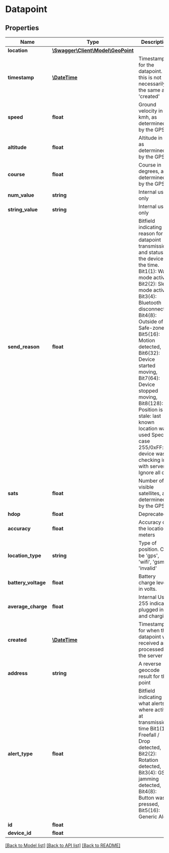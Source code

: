 # Datapoint

## Properties
Name | Type | Description | Notes
------------ | ------------- | ------------- | -------------
**location** | [**\Swagger\Client\Model\GeoPoint**](GeoPoint.md) |  | [optional] 
**timestamp** | [**\DateTime**](\DateTime.md) | Timestamp for the datapoint. NB this is not necessarily the same as &#39;created&#39; | 
**speed** | **float** | Ground velocity in kmh, as determined by the GPS | [optional] 
**altitude** | **float** | Altitude in m, as determined by the GPS | [optional] 
**course** | **float** | Course in degrees, as determined by the GPS | [optional] 
**num_value** | **string** | Internal use only | [optional] 
**string_value** | **string** | Internal use only | [optional] 
**send_reason** | **float** | Bitfield indicating reason for datapoint transmission and status of the device at the time.   Bit1(1): Wake mode active,    Bit2(2): Sleep mode active,    Bit3(4): Bluetooth disconnected,    Bit4(8): Outside of Safe-zone,    Bit5(16): Motion detected,    Bit6(32): Device started moving,    Bit7(64): Device stopped moving,    Bit8(128): Position is stale: last known location was used   Special case 255/0xFF: device was checking in with server. Ignore all data | [optional] 
**sats** | **float** | Number of visible satellites, as determined by the GPS | [optional] 
**hdop** | **float** | Deprecated | [optional] 
**accuracy** | **float** | Accuracy of the location in meters | [optional] 
**location_type** | **string** | Type of position. Can be &#39;gps&#39;, &#39;wifi&#39;, &#39;gsm&#39; or &#39;invalid&#39; | [default to 'gps']
**battery_voltage** | **float** | Battery charge level in volts. | [optional] 
**average_charge** | **float** | Internal Use. 255 indicates plugged in and charging. | [optional] 
**created** | [**\DateTime**](\DateTime.md) | Timestamp for when the datapoint was received and processed by the server | 
**address** | **string** | A reverse geocode result for the point | [optional] 
**alert_type** | **float** | Bitfield indicating what alerts where active at transmission time   Bit1(1): Freefall / Drop detected,    Bit2(2): Rotation detected,    Bit3(4): GSM jamming detected,    Bit4(8): Button was pressed,    Bit5(16): Generic Alert | [optional] 
**id** | **float** |  | [optional] 
**device_id** | **float** |  | [optional] 

[[Back to Model list]](../README.md#documentation-for-models) [[Back to API list]](../README.md#documentation-for-api-endpoints) [[Back to README]](../README.md)



